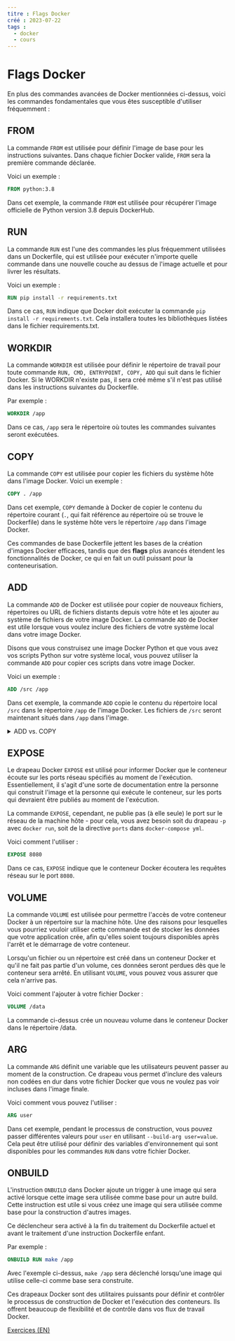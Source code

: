 ```yaml
---
titre : Flags Docker
créé : 2023-07-22
tags :
  - docker
  - cours
---
```


# Flags Docker

En plus des commandes avancées de Docker mentionnées ci-dessus, voici les commandes fondamentales que vous êtes susceptible d'utiliser fréquemment :

## FROM

La commande `FROM` est utilisée pour définir l'image de base pour les instructions suivantes. Dans chaque fichier Docker valide, `FROM` sera la première commande déclarée.

Voici un exemple :
```Dockerfile
FROM python:3.8
```
Dans cet exemple, la commande `FROM` est utilisée pour récupérer l'image officielle de Python version 3.8 depuis DockerHub.

## RUN

La commande `RUN` est l'une des commandes les plus fréquemment utilisées dans un Dockerfile, qui est utilisée pour exécuter n'importe quelle commande dans une nouvelle couche au dessus de l'image actuelle et pour livrer les résultats.

Voici un exemple :
```Dockerfile
RUN pip install -r requirements.txt
```
Dans ce cas, `RUN` indique que Docker doit exécuter la commande `pip install -r requirements.txt`. Cela installera toutes les bibliothèques listées dans le fichier requirements.txt.

## WORKDIR

La commande `WORKDIR` est utilisée pour définir le répertoire de travail pour toute commande `RUN, CMD, ENTRYPOINT, COPY, ADD` qui suit dans le fichier Docker. Si le WORKDIR n'existe pas, il sera créé même s'il n'est pas utilisé dans les instructions suivantes du Dockerfile.

Par exemple :
```Dockerfile
WORKDIR /app
```

Dans ce cas, `/app` sera le répertoire où toutes les commandes suivantes seront exécutées.

## COPY

La commande `COPY` est utilisée pour copier les fichiers du système hôte dans l'image Docker.
Voici un exemple :
```Dockerfile
COPY . /app
```
Dans cet exemple, `COPY` demande à Docker de copier le contenu du répertoire courant (`.`, qui fait référence au répertoire où se trouve le Dockerfile) dans le système hôte vers le répertoire `/app` dans l'image Docker.

Ces commandes de base Dockerfile jettent les bases de la création d'images Docker efficaces, tandis que des **flags** plus avancés étendent les fonctionnalités de Docker, ce qui en fait un outil puissant pour la conteneurisation.

## ADD

La commande `ADD` de Docker est utilisée pour copier de nouveaux fichiers, répertoires ou URL de fichiers distants depuis votre hôte et les ajouter au système de fichiers de votre image Docker. La commande `ADD` de Docker est utile lorsque vous voulez inclure des fichiers de votre système local dans votre image Docker. 

Disons que vous construisez une image Docker Python et que vous avez vos scripts Python sur votre système local, vous pouvez utiliser la commande `ADD` pour copier ces scripts dans votre image Docker. 

Voici un exemple :

```Dockerfile
ADD /src /app
```

Dans cet exemple, la commande `ADD` copie le contenu du répertoire local `/src` dans le répertoire `/app` de l'image Docker. Les fichiers de `/src` seront maintenant situés dans `/app` dans l'image.



<details class="ml-4">
<summary class="font-bold -ml-4 cursor-pointer">ADD vs. COPY</summary>
Les commandes `ADD` et `COPY` de Docker ont des fonctionnalités similaires : elles permettent toutes deux de copier des fichiers d'une source (le système de fichiers local) vers une destination (l'image Docker). Cependant, il y a des différences notables entre elles en termes de fonctionnalités supplémentaires.

**ADD** 

La commande `ADD` prend en compte un src et une destination. Elle copie les fichiers/répertoires d'un src sur l'hôte dans l'image Docker à la destination spécifiée. 

```Dockerfile
ADD /src /app
```
Cette commande copie le dossier du code source local (`/src`) dans le répertoire `/app` de l'image.

Mais `ADD` a des fonctionnalités supplémentaires :

1. `ADD` permet à src d'être une URL. Si c'est le cas, `ADD` télécharge les données de l'URL vers la destination :

```Fichier docker
ADD http://example.com/big.tar.xz /usr/src/things/
```
Dans l'exemple, la commande donne à Docker la directive de télécharger un fichier depuis `example.com` et de l'ajouter à `/usr/src/things/` dans votre image Docker.

2. `ADD` décompresse automatiquement un fichier tarball local si le src est au format tar :

```Dockerfile
ADD /src/big.tar.xz /app
```

Cette commande indique à Docker d'extraire automatiquement les fichiers de `big.tar.xz` dans votre image Docker dans le répertoire `/app`.

**COPY**

La commande `COPY` est plus simple. Elle prend un src et une destination tout comme `ADD`, copie le fichier/répertoire de src et l'ajoute au système de fichiers de l'image dans le chemin de destination. 



```Dockerfile
COPY . /app
```

Dans l'exemple, `COPY` demande à Docker de copier le contenu du répertoire courant (`.`, qui fait référence au répertoire où se trouve Dockerfile) dans le système hôte vers le répertoire `/app` dans l'image Docker. 

Cependant, `COPY` ne supporte pas l'URL comme source et ne décompresse pas les fichiers compressés.

**Recommandation:**

La meilleure pratique est d'utiliser `COPY` pour la simple copie de fichiers locaux, et `ADD` pour les autres cas (comme le téléchargement depuis une URL et l'extraction de fichiers tar). La raison derrière cela est de maintenir la transparence sur ce qui est ajouté à l'image Docker. Une directive Dockerfile comme `COPY myfile /mydir/` est très claire, elle copie un fichier local dans le répertoire spécifié dans l'image Docker. Mais si `ADD` est utilisé, la personne qui lit le fichier Docker devra vérifier s'il s'agit simplement d'une copie, d'un téléchargement depuis une URL, ou de l'extraction d'un fichier tar, ce qui introduit une sorte de "couche cachée" et rend le fichier Docker un peu plus difficile à comprendre.
</details>

## EXPOSE

Le drapeau Docker `EXPOSE` est utilisé pour informer Docker que le conteneur écoute sur les ports réseau spécifiés au moment de l'exécution. Essentiellement, il s'agit d'une sorte de documentation entre la personne qui construit l'image et la personne qui exécute le conteneur, sur les ports qui devraient être publiés au moment de l'exécution. 


La commande `EXPOSE`, cependant, ne publie pas (à elle seule) le port sur le réseau de la machine hôte - pour cela, vous avez besoin soit du drapeau `-p` avec `docker run`, soit de la directive `ports` dans `docker-compose yml`.

Voici comment l'utiliser :

```Dockerfile
EXPOSE 8080
```

Dans ce cas, `EXPOSE` indique que le conteneur Docker écoutera les requêtes réseau sur le port `8080`.


## VOLUME

La commande `VOLUME` est utilisée pour permettre l'accès de votre conteneur Docker à un répertoire sur la machine hôte. Une des raisons pour lesquelles vous pourriez vouloir utiliser cette commande est de stocker les données que votre application crée, afin qu'elles soient toujours disponibles après l'arrêt et le démarrage de votre conteneur.

Lorsqu'un fichier ou un répertoire est créé dans un conteneur Docker et qu'il ne fait pas partie d'un volume, ces données seront perdues dès que le conteneur sera arrêté. En utilisant `VOLUME`, vous pouvez vous assurer que cela n'arrive pas.

Voici comment l'ajouter à votre fichier Docker :

```Dockerfile
VOLUME /data
```
  
La commande ci-dessus crée un nouveau volume dans le conteneur Docker dans le répertoire /data.


## ARG

La commande `ARG` définit une variable que les utilisateurs peuvent passer au moment de la construction. Ce drapeau vous permet d'inclure des valeurs non codées en dur dans votre fichier Docker que vous ne voulez pas voir incluses dans l'image finale.

Voici comment vous pouvez l'utiliser :

```Dockerfile
ARG user
```


Dans cet exemple, pendant le processus de construction, vous pouvez passer différentes valeurs pour `user` en utilisant `--build-arg user=value`. Cela peut être utilisé pour définir des variables d'environnement qui sont disponibles pour les commandes `RUN` dans votre fichier Docker.


## ONBUILD

L'instruction `ONBUILD` dans Docker ajoute un trigger à une image qui sera activé lorsque cette image sera utilisée comme base pour un autre build. Cette instruction est utile si vous créez une image qui sera utilisée comme base pour la construction d'autres images.

Ce déclencheur sera activé à la fin du traitement du Dockerfile actuel et avant le traitement d'une instruction Dockerfile enfant.

Par exemple :

```Dockerfile
ONBUILD RUN make /app
```

Avec l'exemple ci-dessus, `make /app` sera déclenché lorsqu'une image qui utilise celle-ci comme base sera construite.

Ces drapeaux Docker sont des utilitaires puissants pour définir et contrôler le processus de construction de Docker et l'exécution des conteneurs. Ils offrent beaucoup de flexibilité et de contrôle dans vos flux de travail Docker.

[Exercices (EN)](/docker/flags/exercice)